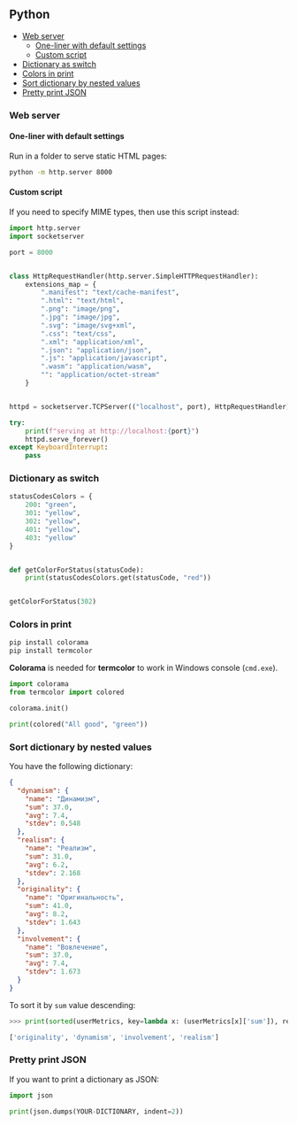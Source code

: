 ## Python

- [Web server](#web-server)
  - [One-liner with default settings](#one-liner-with-default-settings)
  - [Custom script](#custom-script)
- [Dictionary as switch](#dictionary-as-switch)
- [Colors in print](#colors-in-print)
- [Sort dictionary by nested values](#sort-dictionary-by-nested-values)
- [Pretty print JSON](#pretty-print-json)

### Web server

#### One-liner with default settings

Run in a folder to serve static HTML pages:

``` bash
python -m http.server 8000
```

#### Custom script

If you need to specify MIME types, then use this script instead:

``` python
import http.server
import socketserver

port = 8000


class HttpRequestHandler(http.server.SimpleHTTPRequestHandler):
    extensions_map = {
        ".manifest": "text/cache-manifest",
        ".html": "text/html",
        ".png": "image/png",
        ".jpg": "image/jpg",
        ".svg":	"image/svg+xml",
        ".css":	"text/css",
        ".xml": "application/xml",
        ".json": "application/json",
        ".js": "application/javascript",
        ".wasm": "application/wasm",
        "": "application/octet-stream"
    }


httpd = socketserver.TCPServer(("localhost", port), HttpRequestHandler)

try:
    print(f"serving at http://localhost:{port}")
    httpd.serve_forever()
except KeyboardInterrupt:
    pass
```

### Dictionary as switch

``` python
statusCodesColors = {
    200: "green",
    301: "yellow",
    302: "yellow",
    401: "yellow",
    403: "yellow"
}


def getColorForStatus(statusCode):
    print(statusCodesColors.get(statusCode, "red"))


getColorForStatus(302)
```

### Colors in print

``` bash
pip install colorama
pip install termcolor
```

**Colorama** is needed for **termcolor** to work in Windows console (`cmd.exe`).

``` python
import colorama
from termcolor import colored

colorama.init()

print(colored("All good", "green"))
```

### Sort dictionary by nested values

You have the following dictionary:

``` json
{
  "dynamism": {
    "name": "Динамизм",
    "sum": 37.0,
    "avg": 7.4,
    "stdev": 0.548
  },
  "realism": {
    "name": "Реализм",
    "sum": 31.0,
    "avg": 6.2,
    "stdev": 2.168
  },
  "originality": {
    "name": "Оригинальность",
    "sum": 41.0,
    "avg": 8.2,
    "stdev": 1.643
  },
  "involvement": {
    "name": "Вовлечение",
    "sum": 37.0,
    "avg": 7.4,
    "stdev": 1.673
  }
}
```

To sort it by `sum` value descending:

``` python
>>> print(sorted(userMetrics, key=lambda x: (userMetrics[x]['sum']), reverse=True))

['originality', 'dynamism', 'involvement', 'realism']
```

### Pretty print JSON

If you want to print a dictionary as JSON:

``` python
import json

print(json.dumps(YOUR-DICTIONARY, indent=2))
```
